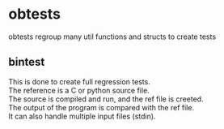 # obtests

obtests regroup many util functions and structs to create tests

## bintest

This is done to create full regression tests.  
The reference is a C or python source file.  
The source is compiled and run, and the ref file is creeted.  
The output of the program is compared with the ref file.  
It can also handle multiple input files (stdin).
